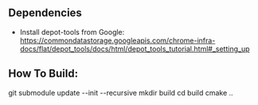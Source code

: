## Dependencies
* Install depot-tools from Google: https://commondatastorage.googleapis.com/chrome-infra-docs/flat/depot_tools/docs/html/depot_tools_tutorial.html#_setting_up

## How To Build:
git submodule update --init --recursive
mkdir build
cd build
cmake ..
